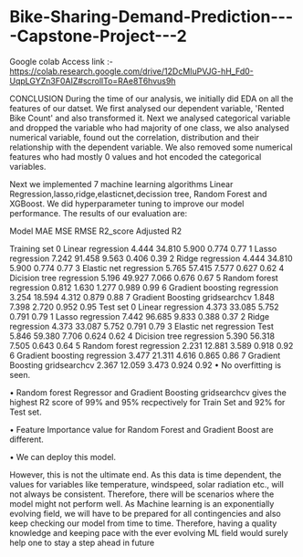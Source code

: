 # Bike-Sharing-Demand-Prediction----Capstone-Project---2

Google colab Access link :- https://colab.research.google.com/drive/12DcMIuPVJG-hH_Fd0-UqpLGYZn3F0AIZ#scrollTo=RAe8T6hvus9h

CONCLUSION
During the time of our analysis, we initially did EDA on all the features of our datset. We first analysed our dependent variable, 'Rented Bike Count' and also transformed it. Next we analysed categorical variable and dropped the variable who had majority of one class, we also analysed numerical variable, found out the correlation, distribution and their relationship with the dependent variable. We also removed some numerical features who had mostly 0 values and hot encoded the categorical variables.

Next we implemented 7 machine learning algorithms Linear Regression,lasso,ridge,elasticnet,decission tree, Random Forest and XGBoost. We did hyperparameter tuning to improve our model performance. The results of our evaluation are:


Model	MAE	MSE	RMSE	R2_score	Adjusted R2

Training set	0	Linear regression	4.444	34.810	5.900	0.774	0.77
1	Lasso regression	7.242	91.458	9.563	0.406	0.39
2	Ridge regression	4.444	34.810	5.900	0.774	0.77
3	Elastic net regression	5.765	57.415	7.577	0.627	0.62
4	Dicision tree regression	5.196	49.927	7.066	0.676	0.67
5	Random forest regression	0.812	1.630	1.277	0.989	0.99
6	Gradient boosting regression	3.254	18.594	4.312	0.879	0.88
7	Gradient Boosting gridsearchcv	1.848	7.398	2.720	0.952	0.95
Test set	0	Linear regression	4.373	33.085	5.752	0.791	0.79
1	Lasso regression	7.442	96.685	9.833	0.388	0.37
2	Ridge regression	4.373	33.087	5.752	0.791	0.79
3	Elastic net regression Test	5.846	59.380	7.706	0.624	0.62
4	Dicision tree regression	5.390	56.318	7.505	0.643	0.64
5	Random forest regression	2.231	12.881	3.589	0.918	0.92
6	Gradient boosting regression	3.477	21.311	4.616	0.865	0.86
7	Gradient Boosting gridsearchcv	2.367	12.059	3.473	0.924	0.92
• No overfitting is seen.

• Random forest Regressor and Gradient Boosting gridsearchcv gives the highest R2 score of 99% and 95% recpectively for Train Set and 92% for Test set.

• Feature Importance value for Random Forest and Gradient Boost are different.

• We can deploy this model.

However, this is not the ultimate end. As this data is time dependent, the values for variables like temperature, windspeed, solar radiation etc., will not always be consistent. Therefore, there will be scenarios where the model might not perform well. As Machine learning is an exponentially evolving field, we will have to be prepared for all contingencies and also keep checking our model from time to time. Therefore, having a quality knowledge and keeping pace with the ever evolving ML field would surely help one to stay a step ahead in future
